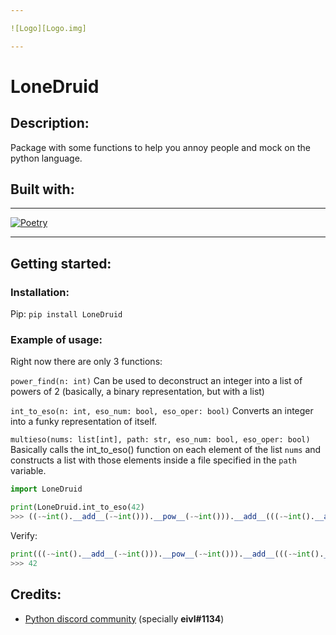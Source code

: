 ```yaml
---

![Logo][Logo.img]

---
```

# **LoneDruid**

## Description:
Package with some functions to help you annoy people and mock on the python language.

## Built with:
---
[![Poetry][Poetry.img]][Poetry-url]

---

## Getting started:

### Installation:
Pip:
`pip install LoneDruid`

### Example of usage:

Right now there are only 3 functions:

`power_find(n: int)`
Can be used to deconstruct an integer into a list of powers of 2 (basically, a binary representation, but with a list)

`int_to_eso(n: int, eso_num: bool, eso_oper: bool)` Converts an integer into a funky representation of itself.

`multieso(nums: list[int], path: str, eso_num: bool, eso_oper: bool)` Basically calls the int_to_eso() function on each element of the list `nums` and constructs a list with those elements inside a file specified in the `path` variable.

```python
import LoneDruid

print(LoneDruid.int_to_eso(42)
>>> ((-~int().__add__(-~int())).__pow__(-~int())).__add__(((-~int().__add__(-~int())).__pow__(-~int().__add__(-~int()).__add__(-~int())))).__add__(((-~int().__add__(-~int())).__pow__(-~int().__add__(-~int()).__add__(-~int()).__add__(-~int()).__add__(-~int()))))
```
Verify:
```py
print(((-~int().__add__(-~int())).__pow__(-~int())).__add__(((-~int().__add__(-~int())).__pow__(-~int().__add__(-~int()).__add__(-~int())))).__add__(((-~int().__add__(-~int())).__pow__(-~int().__add__(-~int()).__add__(-~int()).__add__(-~int()).__add__(-~int())))))
>>> 42
```

## Credits:

* [Python discord community](https://discord.gg/python)  (specially **eivl#1134**)

<!-- MARKDOWN LINKS & IMAGES -->
<!-- https://www.markdownguide.org/basic-syntax/#reference-style-links -->
[Poetry.img]: https://johnfraney.ca/blog/images/poetry.png
[Poetry-url]: https://python-poetry.org/
[Logo.img]: https://media.discordapp.net/attachments/470884583684964352/1066117775166283897/image.png?width=2000&height=662
[Logo.url]: https://discord.gg/python   
